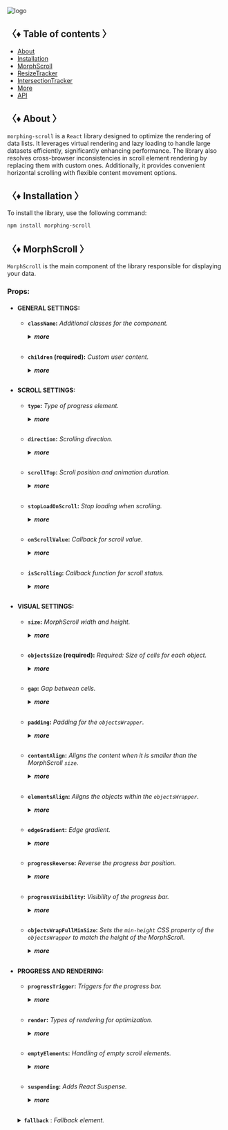 ![logo](https://drive.google.com/uc?export=view&id=1mpb5TAElX3Xla4sGFISp4bQMu0zuNJaa "logo")

## 〈♦ Table of contents 〉

- [About](#-about-)
- [Installation](#-installation-)
- [MorphScroll](#-morph_scroll-)
- [ResizeTracker](#-resizet_racker-)
- [IntersectionTracker](#-intersection_tracker-)
- [More](#-More-)
- [API](#-api-)

## 〈♦ About 〉

`morphing-scroll` is a `React` library designed to optimize the rendering of data lists. It leverages virtual rendering and lazy loading to handle large datasets efficiently, significantly enhancing performance. The library also resolves cross-browser inconsistencies in scroll element rendering by replacing them with custom ones. Additionally, it provides convenient horizontal scrolling with flexible content movement options.

## 〈♦ Installation 〉

To install the library, use the following command:

```bash
npm install morphing-scroll
```

## 〈♦ MorphScroll 〉

`MorphScroll` is the main component of the library responsible for displaying your data.

### Props:

- #### GENERAL SETTINGS:

  - **`className`:** _Additional classes for the component._
    <details>
    <summary><strong><em>more</em></strong></summary>
    <br />
    <strong>Type:</strong> string<br />
    <br />
    <strong>Description:</strong> <em><br />
    This parameter allows you to apply custom CSS classes to the <code>MorphScroll</code> component, enabling further customization and styling to fit your design needs.✨</em><br />
    <br />
    <strong>Example:</strong>

    ```tsx
    <MorphScroll
      className="your-class"
      // another props
    >
      {children}
    </MorphScroll>
    ```

    </details>
    <h2>

  - **`children` (required):** _Custom user content._
    <details>
    <summary><strong><em>more</em></strong></summary>
    <br />
    <strong>Type:</strong> React.ReactNode<br />
    <br />
    <strong>Description:</strong> <em><br />
    This is where you can pass your list elements.<br />
    Make sure to provide unique keys for each list item, as per React's rules. The <code>MorphScroll</code> component ensures that the cells it generates will use the same keys as your list items, allowing it to render the correct cells for the current list.<br />
    Additionally, <code>MorphScroll</code> handles a passed <code>null</code> value the same way as <code>undefined</code>, rendering nothing in both cases.</em><br />
    <br />
    <strong>Example:</strong>

    ```tsx
    <MorphScroll
    // props
    >
      {children}
    </MorphScroll>
    ```

    </details>

  <h2>

- #### SCROLL SETTINGS:

  - **`type`:** _Type of progress element._
      <details>
      <summary><strong><em>more</em></strong></summary>
    <br />
      <strong>Type:</strong> "scroll" | "slider"<br />
      <br />
      <strong>Default:</strong> "scroll"<br />
      <br />
      <strong>Description:</strong> <em><br />
      This parameter defines how the provided <code>progressElement</code> behaves within <code>progressTrigger</code> and how you interact with it.<br />
      With the default <code>type="scroll"</code>, it functions as a typical scrollbar. However, with <code>type="slider"</code>, it displays distinct elements indicating the number of full scroll steps within the list.<br />
      For More details, refer to <code>progressTrigger/progressElement</code>.</em><br />
      <br />
      <strong>Example:</strong>

    ```tsx
    <MorphScroll
      type="slider"
      // another props
    >
      {children}
    </MorphScroll>
    ```

      </details>
      <h2>

  - **`direction`:** _Scrolling direction._
    <details>
    <summary><strong><em>more</em></strong></summary>
    <br />
    <strong>Type:</strong> "x" | "y"<br />
    <br />
    <strong>Default:</strong> "y"<br />
    <br />
    <strong>Description:</strong> <em><br />
    This parameter changes the scroll or slider type direction based on the provided value.<br />
    You can set it to horizontal or vertical to customize the component according to your needs.</em><br />
    <br />
    <strong>Example:</strong>

    ```tsx
    <MorphScroll
      direction="x"
      // another props
    >
      {children}
    </MorphScroll>
    ```

    </details>
    <h2>

  - **`scrollTop`:** _Scroll position and animation duration._
    <details>
    <summary><strong><em>more</em></strong></summary>
    <br />
    <strong>Type:</strong> {<br />
        value: number | "end";<br />
        duration?: number;<br />
        updater?: boolean;<br />
    }<br />
    <br />
    <strong>Default:</strong> { value: 0; duration: 200; updater: false }<br />
    <br />
    <strong>Description:</strong> <em><br />
    This parameter allows you to set custom scroll values.<br />
    <br />
    The <code>value</code> property accepts numerical pixel values.<br />
    The <code>"end"</code> option scrolls to the bottom of the list upon loading, which is useful for scenarios like chat message lists. When new elements are appended to the list, the scroll position will update automatically. However, to prevent unwanted scrolling when adding elements to the beginning of the list, this property will not trigger.<br />
    <br />
    The <code>duration</code> property determines the animation speed for scrolling in ms.</em><br />
    <br />
    The <code>updater</code> property is a helper for the <code>value</code> property. When setting the same scroll value repeatedly (e.g., clicking a button to scroll to the top), React does not register the update. To force an update, toggle updater within setState, e.g.,<br />
    <code>setScroll((prev) => ({ ...prev, value: 0, updater: !prev.updater }))</code></em><br />
    <br />
    <strong>Example:</strong>

    ```tsx
    <MorphScroll
      scrollTop={{ value: 100; duration: 100 }}
      // another props
    >
      {children}
    </MorphScroll>
    ```

    </details>
    <h2>

  - **`stopLoadOnScroll`:** _Stop loading when scrolling._
    <details>
    <summary><strong><em>more</em></strong></summary>
    <br />
    <strong>Type:</strong> boolean<br />
    <br />
    <strong>Default:</strong> false<br />
    <br />
    <strong>Description:</strong> <em><br />
    This parameter helps optimize list performance during scrolling. When set to <code>true</code>, new items will not load while the list is being scrolled and will only load after scrolling stops. This can be particularly useful for lists with a large number of items.</em><br />
    <br />
    <strong>Example:</strong>

    ```tsx
    <MorphScroll
      stopLoadOnScroll
      // another props
    >
      {children}
    </MorphScroll>
    ```

    </details>
    <h2>

  - **`onScrollValue`:** _Callback for scroll value._
    <details>
    <summary><strong><em>more</em></strong></summary>
    <br />
    <strong>Type:</strong> (scroll: number) => void<br />
    <br />
    <strong>Description:</strong> <em><br />
    This parameter accepts a callback function that is triggered on every scroll event. The callback receives the current scroll position as a number. The return value of the callback can be used to determine custom behavior based on the scroll value.</em><br />
    <br />
    <strong>Example:</strong>

    ```tsx
    <MorphScroll
      onScrollValue={
        (scroll) => {
          console.log("Scroll position:", scroll);
          return scroll > 100;
        },
      }
      // another props
    >
      {children}
    </MorphScroll>
    ```

    </details>
    <h2>

  - **`isScrolling`:** _Callback function for scroll status._
    <details>
    <summary><strong><em>more</em></strong></summary>
    <br />
    <strong>Type:</strong> (motion: boolean) => void<br />
    <br />
    <strong>Description:</strong> <em><br />
    This parameter accepts a callback function that is triggered whenever the scroll status changes. The callback receives a boolean value, where <code>true</code> indicates that scrolling is in progress, and <code>false</code> indicates that scrolling has stopped. This can be useful for triggering additional actions, such as pausing animations or loading indicators based on the scroll state.</em><br />
    <br />
    <strong>Example:</strong>

    ```tsx
    <MorphScroll
      isScrolling={(motion) => {
        console.log(motion ? "Scrolling..." : "Scroll stopped.");
      }}
      // another props
    >
      {children}
    </MorphScroll>
    ```

    </details>

  <h2>

- #### VISUAL SETTINGS:

  - **`size`:** _MorphScroll width and height._
    <details>
    <summary><strong><em>more</em></strong></summary>
    <br />
    <strong>Type:</strong> number[]<br />
    <br />
    <strong>Description:</strong> <em><br />
    This parameter sets the width and height of the <code>MorphScroll</code> component as an array of two numbers. These values help define the visual container for the scrollable area.<br />
    *The values are specified following the <code>width/height</code> rule in pixels, regardless of the <code>direction</code>.<br />
    <br />
    If this parameter is not specified, <code>MorphScroll</code> will use the <code>ResizeTracker</code> component to measure the width and height of the area where <code>MorphScroll</code> is added. The dimensions will automatically adjust when the container changes.<br />
    *See the <code>ResizeTracker</code> section for more details.</em><br />
    <br />
    <strong>Example:</strong>

    ```tsx
    <MorphScroll
      size={[100, 400]}
      // another props
    >
      {children}
    </MorphScroll>
    ```

    </details>
    <h2>

  - **`objectsSize` (required):** _Required: Size of cells for each object._
    <details>
    <summary><strong><em>more</em></strong></summary>
    <br />
    <strong>Type:</strong> (number | "none" | "firstChild")[]<br />
    <br />
    <strong>Description:</strong> <em><br />
    This parameter is the only required one. It defines the size of cells for each of your objects. <code>ObjectsSize</code> use an array of values.<br />
    *The values are specified following the <code>width/height</code> rule, regardless of the <code>direction</code>.<br />
    <br />
    If you pass <code>"none"</code>, cells will still be created, but <code>MorphScroll</code> will not calculate their sizes-they will simply wrap your objects. In this case, for example, you won’t be able to use the <code>infiniteScroll</code> feature, as it requires specific cell sizes for absolute positioning.. However, this is not a drawback if you are building something like a chat or a news feed, where the content can have varying heights, and it’s better to load new content as the user approaches the end of the existing list.<br />
    <br />
    If you specify the value <code>"firstChild"</code>, a <code>ResizeTracker</code> wrapper will be created for the first child of your list. This wrapper will calculate the size of the first child, and these dimensions will be applied to all cells in the list.</em><br />
    <br />
    <strong>Example:</strong>

    ```tsx
    <MorphScroll
      objectsSize={[40, 40]}
      // objectsSize={["none", "none"]}
      // objectsSize={["firstChild", "firstChild"]}
      // another props
    >
      {children}
    </MorphScroll>
    ```

    </details>
    <h2>

  - **`gap`:** _Gap between cells._
    <details>
    <summary><strong><em>more</em></strong></summary>
    <br />
    <strong>Type:</strong> number[] | number<br />
    <br />
    <strong>Description:</strong> <em><br />
    This parameter allows you to set spacing between list items both horizontally and vertically. You can provide a single value, which will apply to both directions, or an array of two numbers to define separate spacing values.<br />
    *The values are specified following the <code>horizontal/vertical</code> rule in pixels, regardless of the <code>direction</code>.</em><br />
    <br />
    <strong>Example:</strong>

    ```tsx
    <MorphScroll
      gap={10}
      // gap={[10, 10]}
      // another props
    >
      {children}
    </MorphScroll>
    ```

    </details>
    <h2>

  - **`padding`:** _Padding for the `objectsWrapper`._
    <details>
    <summary><strong><em>more</em></strong></summary>
    <br />
    <strong>Type:</strong> number[] | number<br />
    <br />
    <strong>Description:</strong> <em><br />
    This parameter defines the spacing between the list items and their wrapper, effectively increasing the width or height of the scrollable area. You can provide a single number, which will apply to all sides, or an array of two or four numbers to specify spacing for specific directions.<br />
    <br />
    *This parameter accepts either a single number or an array of numbers.<br />
    If a two-number array is provided, the values follow the <code>horizontal/vertical</code> rule.<br />
    If a four-number array is provided, the values follow the <code>top/right/bottom/left</code> rule.<br />
    All values are in pixels and apply regardless of the <code>direction</code>.<br />
    <br />
    *Important: this is not a CSS property, even though its name might suggest otherwise. It specifically refers to modifying the width and height of the scrollable wrapper, affecting the dimensions of the scrollable area.</em><br />
    <br />
    <strong>Example:</strong>

    ```tsx
    <MorphScroll
      padding={10}
      // padding={[10, 10]}
      // padding={[10, 10, 10, 10]}
      // another props
    >
      {children}
    </MorphScroll>
    ```

    </details>
    <h2>

  - **`contentAlign`:** _Aligns the content when it is smaller than the MorphScroll `size`._
    <details>
    <summary><strong><em>more</em></strong></summary>
    <br />
    <strong>Type:</strong> [<br />
        "start" | "center" | "end",<br />
        "start" | "center" | "end"<br />
    ]<br />
    <strong>Description:</strong> <em><br />
    This parameter aligns the `objectsWrapper`, which contains all the provided elements, relative to the scroll or the `size`.<br />
    <br />
    *Important: only takes effect when `objectsWrapper` is smaller than the scroll container.<br />
    <br />
    *The values are specified following the horizontal/vertical rule, regardless of the direction.</em><br />
    <br />
    <strong>Example:</strong>

    ```tsx
    <MorphScroll
      contentAlign={["center", "center"]}
      // another props
    >
      {children}
    </MorphScroll>
    ```

    </details>
    <h2>

  - **`elementsAlign`:** _Aligns the objects within the `objectsWrapper`._
    <details>
    <summary><strong><em>more</em></strong></summary>
    <br />
    <strong>Type:</strong> "start" | "center" | "end"<br />
    <br />
    <strong>Description:</strong> <em><br />
    This parameter aligns the provided custom objects within the `objectsWrapper`.</em><br />
    <br />
    <strong>Example:</strong>

    ```tsx
    <MorphScroll
      elementsAlign="center"
      // another props
    >
      {children}
    </MorphScroll>
    ```

    </details>
    <h2>

  - **`edgeGradient`:** _Edge gradient._
    <details>
    <summary><strong><em>more</em></strong></summary>
    <br />
    <strong>Type:</strong> boolean | { color?: string; size?: number }<br />
    <br />
    <strong>Default:</strong> When using true or color, the default size will be 40<br />
    <br />
    <strong>Description:</strong> <em><br />
    This parameter creates two edge elements responsible for darkening the edges of the scroll when it overflows.<br />
    <br />
    The color property accepts any valid color format. If specified, the library will generate a gradient transitioning from the custom color to transparent. If omitted, the edge elements will have no color, allowing for custom styling via CSS classes.<br />
    <br />
    The size property, measured in pixels, adjusts the dimensions of the edge elements.</em><br />
    <br />
    <strong>Example:</strong>

    ```tsx
    <MorphScroll
      edgeGradient={{ color: "rgba(0, 0, 0, 0.5)" }}
      // edgeGradient={{ color: "rgba(0, 0, 0, 0.5)", size: 20 }}
      // edgeGradient
      // another props
    >
      {children}
    </MorphScroll>
    ```

    </details>
    <h2>

  - **`progressReverse`:** _Reverse the progress bar position._
    <details>
    <summary><strong><em>more</em></strong></summary>
    <br />
    <strong>Type:</strong> boolean<br />
    <br />
    <strong>Default:</strong> false<br />
    <br />
    <strong>Description:</strong> <em><br />
    This parameter changes the position of the progress bar based on the direction property.<br />
    <br />
    If direction="x", the progress bar will be positioned on the left by default or on the right when progressReverse is active.<br />
    <br />
    If direction="y", the progress bar will be positioned at the top by default or at the bottom when progressReverse is active.</em><br />
    <br />
    <strong>Example:</strong>

    ```tsx
    <MorphScroll
      progressReverse
      // another props
    >
      {children}
    </MorphScroll>
    ```

    </details>
    <h2>

  - **`progressVisibility`:** _Visibility of the progress bar._
    <details>
    <summary><strong><em>more</em></strong></summary>
    <br />
    <strong>Type:</strong> "visible" | "hover" | "hidden"<br />
    <br />
    <strong>Default:</strong> "visible"<br />
    <br />
    <strong>Description:</strong> <em><br />
    This parameter controls the visibility of the progress bar regardless of the <code>type</code> value.</em><br />
    <br />
    <strong>Example:</strong>

    ```tsx
    <MorphScroll
      progressVisibility="hover"
      // another props
    >
      {children}
    </MorphScroll>
    ```

    </details>
    <h2>

  - **`objectsWrapFullMinSize`:** _Sets the `min-height` CSS property of the `objectsWrapper` to match the height of the MorphScroll._
    <details>
    <summary><strong><em>more</em></strong></summary>
    <br />
    <strong>Type:</strong> boolean<br />
    <br />
    <strong>Default:</strong> false<br />
    <br />
    <strong>Description:</strong> <em><br />
    .</em><br />
    <br />
    <strong>Example:</strong>

    ```tsx
    <MorphScroll
    // another props
    >
      {children}
    </MorphScroll>
    ```

    </details>

  <h2>

- #### PROGRESS AND RENDERING:

  - **`progressTrigger`:** _Triggers for the progress bar._
    <details>
    <summary><strong><em>more</em></strong></summary>
    <br />
    <strong>Type:</strong> {<br />
      wheel?: boolean;<br />
      content?: boolean;<br />
      progressElement?: boolean | React.ReactNode;<br />
      arrows?: boolean | { size?: number; element?: React.ReactNode };<br />
    }<br />
    <br />
    <strong>Default:</strong> { wheel: true }<br />
    <br />
    <strong>Description:</strong> <em><br />
    This is one of the most important parameters, allowing you to define how users interact with the progress bar and customize its appearance.<br />
    <br />
    The <code>wheel</code> property determines whether the progress bar responds to mouse wheel scrolling.<br />
    The <code>content</code> property enables interaction by clicking and dragging anywhere within the scrollable content to move it.<br />
    The <code>progressElement</code> property defines whether the progress bar is controlled by a custom element. If your custom scroll element is not ready yet, you can simply pass <code>true</code>, which will display the browser's default scrollbar when <code>type="scroll"</code> is used. Alternatively, if <code>type="slider"</code> is set, a <code>sliderBar</code> element will be created, containing multiple <code>sliderElem</code> elements representing progress. Depending on the position, one of these elements will always have the <code>active</code> class.<br />
    </em><br />
    <br />
    <strong>Example:</strong>

    ```tsx
    <MorphScroll
      progressTrigger={{
        wheel: true,
        progressElement: <div className="your-scroll-thumb" />,
      }}
      // another props
    >
      {children}
    </MorphScroll>
    ```

    </details>
    <h2>

  - **`render`:** _Types of rendering for optimization._
    <details>
    <summary><strong><em>more</em></strong></summary>
    <br />
    <strong>Type:</strong><br />
      | { type: "default" }<br />
      | { type: "lazy"; rootMargin?: number | number[]; onVisible?: () => void }<br />
      | { type: "virtual"; rootMargin?: number | number[] }<br />
    <br />
    <strong>Default:</strong> { type: "default" }<br />
    <br />
    <strong>Description:</strong> <em><br />
    This parameter defines the rendering type for optimization.<br />
    The <code>type</code> property can be set to <code>default</code>, <code>lazy</code> or <code>virtual</code>.<br />
    <br />
    With <code>default</code>, no optimizations are applied.<br />
    With <code>lazy</code>, containers are created but do not load content until they enter the viewport. The <code>rootMargin</code> property controls the threshold for loading, and the <code>onVisible</code>callback function can be used to trigger actions when a container becomes visible for each scrollable object.<br />
    <br />
    With <code>virtual</code>, a container is created for each scrollable object, and its absolute positioning is calculated based on <code>scrollTop</code> and scroll area dimensions. Rendering is dynamically adjusted according to the scroll position. The <code>rootMargin</code> property can also be used to extend the rendering area.<br />
    <br />
    *The <code>rootMargin</code> property accepts either a single number or an array of numbers.<br />
    If a two-number array is provided, the values follow the <code>horizontal/vertical</code> rule.<br />
    If a four-number array is provided, the values follow the <code>top/right/bottom/left</code> rule.<br />
    All values are in pixels and apply regardless of the <code>direction</code>.<br /></em><br />
    <br />
    <strong>Example:</strong>

    ```tsx
    <MorphScroll
      render={{ type: "virtual" }}
      // render={{ type: "lazy", rootMargin: [0, 100], onVisible: () => console.log("visible")) }}
      // another props
    >
      {children}
    </MorphScroll>
    ```

    </details>
    <h2>

  - **`emptyElements`:** _Handling of empty scroll elements._
    <details>
    <summary><strong><em>more</em></strong></summary>
    <br />
    <strong>Type:</strong><br />
      | {
          mode: "clear";
          clickTrigger?: { selector: string; delay?: number };
        }<br />
      | {
          mode: "fallback";
          element?: React.ReactNode;
          clickTrigger?: { selector: string; delay?: number };
        }<br />
    <br />
    <strong>Description:</strong> <em><br />
    If certain components might return nothing during rendering, this parameter helps manage them. The check and subsequent replacement with a fallback element or removal occur after the scroll elements are rendered. Due to this, when dynamically displaying elements in different <code>render</code> modes, you may notice slight position shifts during fast scrolling, as empty elements are removed, causing subsequent elements to reposition.<br />
    <br />
    <code>mode: "clear"</code> – automatically removes empty elements, eliminating unnecessary gaps in the scroll list.<br />
    <br />
    <code>clickTrigger</code> – if elements are removed via a click action, this property ensures cleanup is triggered accordingly. It accepts an object with a <code>selector</code> (such as a delete button’s class) and an optional <code>delay</code> (a delay in milliseconds to accommodate animations or complex removals).<br />
    <br />
    <code>mode: "fallback"</code> – replaces empty elements with a specified fallback component. By default, it uses the <code>fallback</code> props value, but you can also pass a separate placeholder element via the <code>element</code> property.<br />
    <br />
    *For clarification, the cleanup will occur on the initial render, when the number of passed elements changes, on scroll, and on click if you use <code>clickTrigger</code>.</em><br />
    <br />
    <strong>Example:</strong>

    ```tsx
    <MorphScroll
      emptyElements={{
        mode: "clear",
        clickTrigger: { selector: ".close-button" },
      }}
      // emptyElements={{
      //   mode: "fallback",
      //   clickTrigger: {
      //     selector: ".close-button",
      //     delay: 100,
      //   },
      // }}
      // another props
    >
      {children}
    </MorphScroll>
    ```

    </details>
    <h2>

  - **`suspending`:** _Adds React Suspense._
    <details>
    <summary><strong><em>more</em></strong></summary>
    <br />
    <strong>Type:</strong> boolean<br />
    <br />
    <strong>Default:</strong> false<br />
    <br />
    <strong>Description:</strong> <em><br />
    This parameter adds React Suspense to the MorphScroll component for asynchronous rendering.</em><br />
    <br />
    <strong>Example:</strong>

    ```tsx
    <MorphScroll
      suspending
      // another props
    >
      {children}
    </MorphScroll>
    ```

    </details>
    <h2>

  <details>
    <summary><strong><code>fallback</code></strong> : <em>Fallback element.</em></summary><br />
    <ul>
      <strong>Type:</strong> React.ReactNode<br /><br />
      <strong>Description:</strong> <em><br />
      This parameter sets the fallback element for custom element. It will be used for <code>emptyElements</code> in <code>mode: "fallback"</code> or when <code>suspending</code> is enabled.</em><br /><br />
      <strong>Example:</strong>

  ```tsx
  <MorphScroll
    fallback={<div>Loading...</div>}
    // another props
  >
    {children}
  </MorphScroll>
  ```

    </ul>

  </details>
